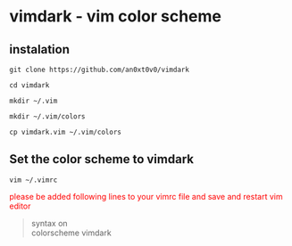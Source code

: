 # vimdark - vim color scheme


## instalation

`git clone https://github.com/an0xt0v0/vimdark`

`cd vimdark`

`mkdir ~/.vim`

`mkdir ~/.vim/colors`

`cp vimdark.vim ~/.vim/colors`

## Set the color scheme to __vimdark__

`vim ~/.vimrc`

<p><span style="color: red;">please be added following lines to your vimrc file and save and restart vim editor</span></p>

>syntax on<br>colorscheme vimdark

